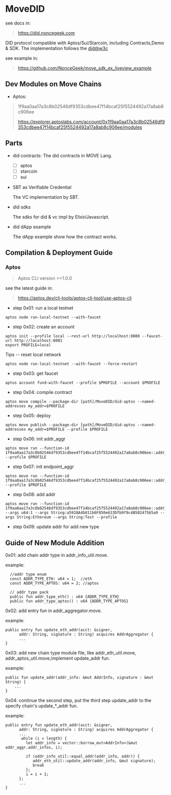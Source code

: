 # MoveDID
see docs in:

> https://did.noncegeek.com

DID protocol compatible with Aptos/Sui/Starcoin, including Contracts,Demo & SDK.
The implementation follows the [did@w3c](https://www.w3.org/TR/did-core/)

see example in:

> https://github.com/NonceGeek/move_sdk_ex_liveview_example

## Dev Modules on Move Chains

* Aptos:

> 1f9aa0aa17a3c8b02546df9353cdbee47f14bcaf25f5524492a17a8ab8c906ee
> 
> https://explorer.aptoslabs.com/account/0x1f9aa0aa17a3c8b02546df9353cdbee47f14bcaf25f5524492a17a8ab8c906ee/modules

## Parts

* did contracts:
  The did contracts in MOVE Lang.

  * [ ] aptos
  * [ ] starcoin
  * [ ] sui

* SBT as Verifiable Credential

  The VC implementation by SBT.

* did sdks

  The sdks for did & vc impl by Elixir/Javascript.
  
* did dApp example
  
  The dApp example show how the contract works.

## Compilation & Deployment Guide

### Aptos

> Aptos CLI version >=1.0.0

see the latest guide in:

> https://aptos.dev/cli-tools/aptos-cli-tool/use-aptos-cli

* step 0x01: run a local testnet

```
aptos node run-local-testnet --with-faucet
```

* step 0x02: create an account

```
aptos init --profile local --rest-url http://localhost:8080 --faucet-url http://localhost:8081
export PROFILE=local
```

Tips -- reset local network

```
aptos node run-local-testnet --with-faucet --force-restart
```

* step 0x03: get faucet

```
aptos account fund-with-faucet --profile $PROFILE --account $PROFILE
```

* step 0x04: compile contract

```
aptos move compile --package-dir [path]/MoveDID/did-aptos --named-addresses my_addr=$PROFILE
```

* step 0x05: deploy

```
aptos move publish --package-dir [path]/MoveDID/did-aptos --named-addresses my_addr=$PROFILE --profile $PROFILE
```

* step 0x06: init addr_aggr

```
aptos move run --function-id 1f9aa0aa17a3c8b02546df9353cdbee47f14bcaf25f5524492a17a8ab8c906ee::addr_aggregator::create_addr_aggregator --profile $PROFILE
```

* step 0x07: init endpoint_aggr

```
aptos move run --function-id 1f9aa0aa17a3c8b02546df9353cdbee47f14bcaf25f5524492a17a8ab8c906ee::addr_aggregator::create_endpoint_aggregator --profile $PROFILE
```

* step 0x08: add addr

```
aptos move run --function-id 1f9aa0aa17a3c8b02546df9353cdbee47f14bcaf25f5524492a17a8ab8c906ee::addr_aggregator::add_addr --args u64:1 --args String:a5928A4b811b6F850e633Dfb9f9c4B50247565a9 --args String:Ethereum --args String:Test --profile
```
* step 0x09: update addr for add new type 

## Guide of New Module Addition

0x01: add chain addr type in addr_info_util.move.

example: 

```aidl
  //addr type enum
  const ADDR_TYPE_ETH: u64 = 1;  //eth
  const ADDR_TYPE_APTOS: u64 = 2; //aptos
  
  // addr type pack
  public fun addr_type_eth() : u64 {ADDR_TYPE_ETH}
  public fun addr_type_aptos() : u64 {ADDR_TYPE_APTOS}
```

0x02: add entry fun in addr_aggregator.move.

example:

```aidl
public entry fun update_eth_addr(acct: &signer,
      addr: String, signature : String) acquires AddrAggregator {
      ...
}  
```

0x03: add new chain type module file, like addr_eth_util.move, addr_aptos_util.move,implement update_addr fun.

example: 

```aidl
public fun update_addr(addr_info: &mut AddrInfo, signature : &mut String) {
    ...
}
```

0x04: continue the second step, put the third step update_addr to the specify chain's update_*_addr fun.

example: 
```aidl
public entry fun update_eth_addr(acct: &signer,
      addr: String, signature : String) acquires AddrAggregator {
      ...
       while (i < length) {
         let addr_info = vector::borrow_mut<AddrInfo>(&mut addr_aggr.addr_infos, i);

         if (addr_info_util::equal_addr(addr_info, addr)) {
            addr_eth_util::update_addr(addr_info, &mut signature);
            break
         };
         i = i + 1;
      };
      ...
}  
```
